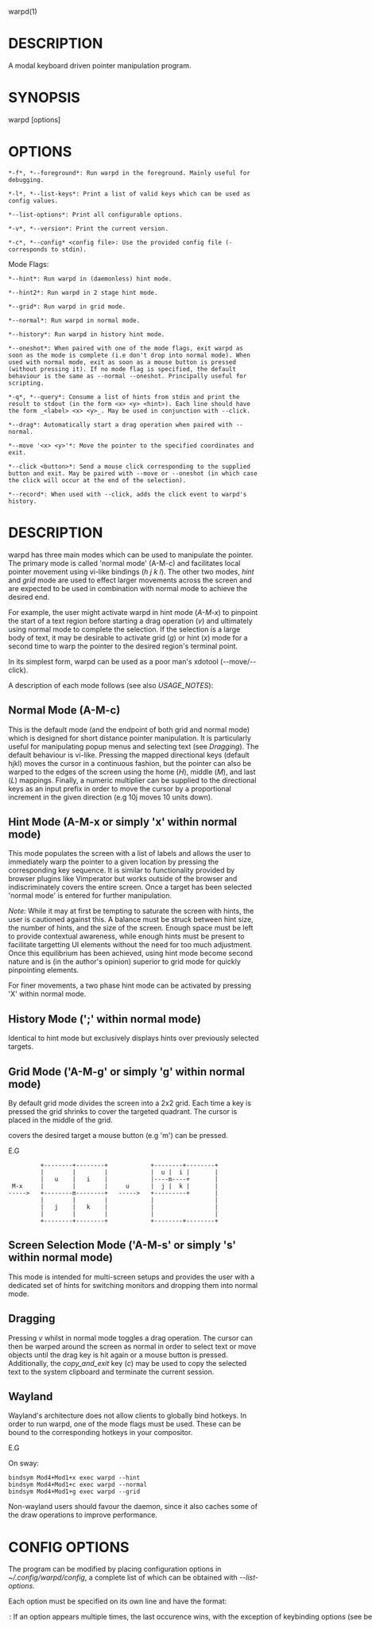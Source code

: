 warpd(1)

# DESCRIPTION

A modal keyboard driven pointer manipulation program.

# SYNOPSIS

warpd [options]

# OPTIONS

	*-f*, *--foreground*: Run warpd in the foreground. Mainly useful for debugging.

	*-l*, *--list-keys*: Print a list of valid keys which can be used as config values.

	*--list-options*: Print all configurable options.

	*-v*, *--version*: Print the current version.

	*-c*, *--config* <config file>: Use the provided config file (- corresponds to stdin).

Mode Flags:

	*--hint*: Run warpd in (daemonless) hint mode.

	*--hint2*: Run warpd in 2 stage hint mode.

	*--grid*: Run warpd in grid mode.

	*--normal*: Run warpd in normal mode.

	*--history*: Run warpd in history hint mode.

	*--oneshot*: When paired with one of the mode flags, exit warpd as soon as the mode is complete (i.e don't drop into normal mode). When used with normal mode, exit as soon as a mouse button is pressed (without pressing it). If no mode flag is specified, the default behaviour is the same as --normal --oneshot. Principally useful for scripting.

	*-q*, *--query*: Consume a list of hints from stdin and print the result to stdout (in the form <x> <y> <hint>). Each line should have the form _<label> <x> <y>_. May be used in conjunction with --click.

	*--drag*: Automatically start a drag operation when paired with --normal.

	*--move '<x> <y>'*: Move the pointer to the specified coordinates and exit.

	*--click <button>*: Send a mouse click corresponding to the supplied button and exit. May be paired with --move or --oneshot (in which case the click will occur at the end of the selection).

	*--record*: When used with --click, adds the click event to warpd's history.

# DESCRIPTION

warpd has three main modes which can be used to manipulate the pointer. The
primary mode is called 'normal mode' (A-M-c) and facilitates local pointer
movement using vi-like bindings (_h_ _j_ _k_ _l_). The other two modes, *hint*
and *grid* mode are used to effect larger movements across the screen and are
expected to be used in combination with normal mode to achieve the desired end.

For example, the user might activate warpd in hint mode (_A-M-x_) to pinpoint
the start of a text region before starting a drag operation (_v_) and
ultimately using normal mode to complete the selection. If the selection is a
large body of text, it may be desirable to activate grid (_g_) or hint (_x_)
mode for a second time to warp the pointer to the desired region's terminal
point.  

In its simplest form, warpd can be used as a poor man's xdotool (--move/--click).

A description of each mode follows (see also _USAGE_NOTES_):

## Normal Mode (A-M-c)

This is the default mode (and the endpoint of both grid and normal mode) which
is designed for short distance pointer manipulation. It is particularly useful
for manipulating popup menus and selecting text (see _Dragging_). The default
behaviour is vi-like. Pressing the mapped directional keys (default hjkl) moves
the cursor in a continuous fashion, but the pointer can also be warped to the edges
of the screen using the home (_H_), middle (_M_), and last (_L_) mappings.
Finally, a numeric multiplier can be supplied to the
directional keys as an input prefix in order to move the cursor by a
proportional increment in the given direction (e.g 10j moves 10 units down). 

## Hint Mode (A-M-x or simply 'x' within normal mode)

This mode populates the screen with a list of labels and allows the
user to immediately warp the pointer to a given location by pressing the
corresponding key sequence. It is similar to functionality provided by browser
plugins like Vimperator but works outside of the browser and indiscriminately
covers the entire screen. Once a target has been selected 'normal mode' is
entered for further manipulation.

*Note:* While it may at first be tempting to saturate the screen with hints,
the user is cautioned against this. A balance must be struck between hint size,
the number of hints, and the size of the screen. Enough space must be left to
provide contextual awareness, while enough hints must be present to facilitate
targetting UI elements without the need for too much adjustment. Once this
equilibrium has been achieved, using hint mode become second nature and is (in
the author's opinion) superior to grid mode for quickly pinpointing elements.

For finer movements, a two phase hint mode can be activated by pressing 'X'
within normal mode.

## History Mode (';' within normal mode)

Identical to hint mode but exclusively displays hints over previously
selected targets.

## Grid Mode ('A-M-g' or simply 'g' within normal mode)

By default grid mode divides the screen into a 2x2 grid. Each time a key
is pressed the grid shrinks to cover the targeted quadrant. The cursor is placed
in the middle of the grid.

covers the desired target a mouse button (e.g 'm') can be pressed.


E.G

```
         +--------+--------+            +--------+--------+
         |        |        |            |  u |  i |       |
         |   u    |   i    |            |----m----+       |
 M-x     |        |        |     u      |  j |  k |       |
----->   +--------m--------+   ----->   +---------+       |
         |        |        |            |                 |
         |   j    |   k    |            |                 |
         |        |        |            |                 |
         +--------+--------+            +--------+--------+
```

## Screen Selection Mode ('A-M-s' or simply 's' within normal mode)

This mode is intended for multi-screen setups and provides the user with a
dedicated set of hints for switching monitors and dropping them into normal
mode.

## Dragging

Pressing _v_ whilst in normal mode toggles a drag operation. The cursor can
then be warped around the screen as normal in order to select text or move
objects until the drag key is hit again or a mouse button is pressed.
Additionally, the *copy_and_exit* key (_c_) may be used to copy the selected
text to the system clipboard and terminate the current session.

## Wayland

Wayland's architecture does not allow clients to globally bind hotkeys. In
order to run warpd, one of the mode flags must be used. These can be bound
to the corresponding hotkeys in your compositor.

E.G

On sway:

```
bindsym Mod4+Mod1+x exec warpd --hint
bindsym Mod4+Mod1+c exec warpd --normal
bindsym Mod4+Mod1+g exec warpd --grid
```

Non-wayland users should favour the daemon, since it also caches some of the
draw operations to improve performance.

# CONFIG OPTIONS

The program can be modified by placing configuration options in 
*~/.config/warpd/config*, a complete list of which can be obtained
with _--list-options_.

Each option must be specified on its own line and have the format:

<option>: <value>

If an option appears multiple times, the last occurence wins, with the exception of keybinding options (see below).

# KEYBINDINGS

Options which accept multiple keys (e.g _hint_keys_) expect each key to
be separated by a space.

Options which expect one or more keys may be specified multiple times, in which case all accepted mappings are interchangeable. For options expecting only a single key, it is alternatively possible to specify all desired bindings as space separated values in a single declaration. However, if the same key is bound to multiple actions, the last occuring binding still wins.

## Example 1 (binding multiple keys to the same action)

```
hint_mode: f a
hint_mode: h
```

and

```
hint_mode: f
hint_mode: a
hint_mode: h
```

are equivalent, and so is `hint_mode: f a h`. The result in all of the three cases would be to make pressing the f, a and h keys enter hint mode while in normal mode.

## Example 2 (conflict resolution when binding the same key to multiple actions)

```
hint_mode: f a
drag_mode: a
```

binds f to entering hint mode from normal mode, while a is bound to drag mode, as later occuring bindings take precedence.

## Example 3 (binding specific mouse keys multiple times)

The `buttons` and `oneshot_buttons` options play a special role as they accept three keys by default. Here, In order to bind clicking a specific mouse button to multiple keys, simply write multiple lines and leave bindings of those keys which should not be rebound unchanged.

```
buttons: g c r
buttons: o e u
```
would make g and o, c and e as well as r and u clicking the left, middle and right mouse button, respectively, while

```
buttons: g c r
buttons: o c r
```

binds two keys to a left click, while only a single key is bound to a middle and right click, respectively. 

# SCRIPTING

Judicious use of warpd's flags makes creating custom modes fairly easy.

For example, the --oneshot flag may be used in conjunction with one of the mode
flags to facilitate target selection at which point subsequent action can be
taken by the script.

## Examples

	# Prompt the user for a target using two stage hint mode and 
	# left click on the result. 
	#
	# This particular example can be achieved more concisely with:
	#
	# warpd --hint2 --click 1

	warpd --hint2 --oneshot; warpd --click 1

	# Interactively create a hint file.
	#
	# Points can be added by navigating around as usual and pressing 'p'.
	# The process is terminated by using the exit key.

	warpd --normal|awk '{print substr("asdfghjkl;qwertyuiopzxcv,./;", NR, 1), $0}' > hints

	# Prompt the user for one of the recorded hints and click on the
	# result.

	warpd --click 1 --query < hints 


# USAGE NOTES

The key to using warpd effectively is to learn when to exit normal mode. Much
of one's time at a computer is spent moving the mouse between windows,
interacting with UI elements, and reading text. What one might call 'browse
mode'. It is in this mode of operation that it makes sense to keep warpd
active.

Developing facility with the scroll and oneshot mouse buttons is key to
achieving this. For example, if you happen to have two documents open and wish
to switch between them, you can simply type _x fx_ (where _fx_ is a hint) if
normal mode is already active. Scrolling can subsequently be achieved using _e_ and
_r_. Once you finally wish to type something, you can do _x fx n_ to focus on
the UI element, click, and exit.

Conversely, warpd can complement an input heavy workflow with its oneshot
functionality and dedicated activation keys (E.G _n_, _A-M-l_, _A-M-x_, etc).  

It is important to note that warpd is not intended to replace mouse heavy
workflows, and will likely always be inferior for rapid precise local
movements. When confronted with an IDE, or some other pointer driven
abomination, the author still sometimes reaches for his mouse.

## On Dragging

Activating discrete mode and pressing v can provide a familiar environment to a
_vi_ user but it is important to remember that cursor manipulation is
application agnostic and consequently ignorant of the text on the screen. All
movement is necessarily pixel based, consequently, drag + hint
mode can be a superior method for surgically selecting text (though it may at
first be less intuitive).

# FILES

*$XDG_CONFIG_HOME/warpd/config*++
*~/.config/warpd/config*
	The path of the configuration file (searched in order).

# EXIT STATUS

On error warpd will exit with a status of 255, otherwise the exit code will
correspond to the button used to terminate warpd (in the case of oneshot
buttons or in the presence of --oneshot).  If warpd is terminated explicitly
(i.e with the exit key) it will exit with a status of 0.

# BUGS/LIMITATIONS

warpd uses various platform specific hacks to bypass limitations
of the display server. All implementations were written by the
same author, who presently uses X.

Consequently testing on non-X platforms has been minimal.

YMMV

Bugs can be reported here:

https://github.com/rvaiya/warpd/issues/

A list of known limitations follow:

- Multiscreen support currently does not support hotplugging. This means that
  you must restart warpd after making any changes to your screen configuration.

- For implementation reasons, the cursor position is not horizontally centered,
  but to the right of the actual pointer. This generally isn't an issue,
  but may become more noticeable as you increase _cursor_size_.

## X

- Unplugging the keyboard while warpd is one of its active modes will cause
  pandemonium.  If you do this (don't :P), you may need to remotely ssh into
  the machine or switch to a VT to kill the process.

- warpd uses Xinput for input processing to bypass certain limitation of the X
  input system. A byproduct of this is that certain remapping tools will not
  work (e.g xcape). If you are in the habit of making unorthodox changes to
  your keymap (like remapping capslock to control/escape) you may want to try
  an evdev based remapper like keyd (https://github.com/rvaiya/keyd).

- Programs which use Xinput to directly manipulate input devices may misbehave.
  See [Issue #3](https://github.com/rvaiya/warpd/issues/3#issuecomment-628936249) for details.

## MacOS

- Cursor hiding relies on a hack that some programs ignore (e.g iTerm).
- Some programs (e.g iTerm) have a 'secure input mode' (which can usually be
disabled) that causes interference.

## Wayland

- Cursor hiding doesn't work.
- Running as a daemon doesn't work (can't listen for hotkeys).
- UI elements (e.g input fields) which require focus can't be selected.

# AUTHORS

Written and maintained by Raheman Vaiya (2019-).
See https://github.com/rvaiya/warpd for more information.

